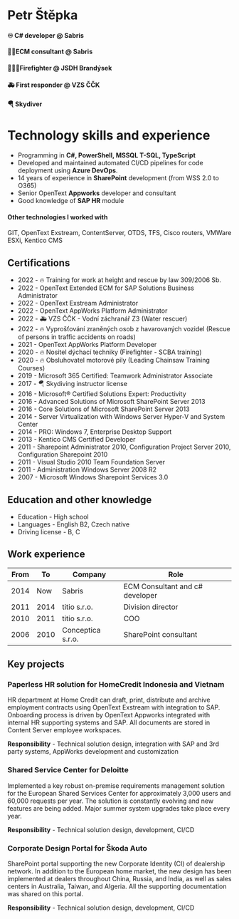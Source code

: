 # Petr Štěpka
#### ♾ C# developer @ Sabris
#### 👨‍💻ECM consultant @ Sabris
#### 👨‍🚒🔥Firefighter @ JSDH Brandýsek
#### 🚑 First responder @ VZS ČČK
#### 🪂 Skydiver

# Technology skills and experience
- Programming in  **C#, PowerShell, MSSQL T-SQL, TypeScript**
- Developed and maintained automated CI/CD pipelines for code deployment using **Azure DevOps**.
- 14 years of experience in **SharePoint** development (from WSS 2.0 to O365)
- Senior OpenText **Appworks** developer and consultant
- Good knowledge of **SAP HR** module

#### Other technologies I worked with 
GIT, OpenText Exstream, ContentServer, OTDS, TFS, Cisco routers, VMWare ESXi, Kentico CMS

## Certifications
- 2022 - 🔥 Training for work at height and rescue by law 309/2006 Sb.
- 2022 - OpenText Extended ECM for SAP Solutions Business Administrator
- 2022 - OpenText Exstream Administrator
- 2022 - OpenText AppWorks Platform Administrator
- 2022 - 🚑 VZS ČČK - Vodní záchranář Z3 (Water rescuer)
- 2022 - 🔥 Vyprošťování zraněných osob z havarovaných vozidel (Rescue of persons in traffic accidents on roads)
- 2021 - OpenText AppWorks Platform Developer
- 2020 - 🔥 Nositel dýchací techniky (Firefighter - SCBA training)
- 2020 - 🔥 Obsluhovatel motorové pily (Leading Chainsaw Training Courses)
- 2019 - Microsoft 365 Certified: Teamwork Administrator Associate
- 2017 - 🪂 Skydiving instructor license
- 2016 - Microsoft® Certified Solutions Expert: Productivity
- 2016 - Advanced Solutions of Microsoft SharePoint Server 2013
- 2016 - Core Solutions of Microsoft SharePoint Server 2013
- 2014 - Server Virtualization with Windows Server Hyper-V and System Center
- 2014 - PRO: Windows 7, Enterprise Desktop Support
- 2013 - Kentico CMS Certified Developer
- 2011 - Sharepoint Administrator 2010, Configuration Project Server 2010, Configuration Sharepoint 2010
- 2011 - Visual Studio 2010 Team Foundation Server
- 2011 - Administration Windows Server 2008 R2
- 2007 - Microsoft Windows Sharepoint Services 3.0

## Education and other knowledge
- Education - High school
- Languages - English B2, Czech native
- Driving license - B, C

## Work experience
|From| To   | Company           | Role
|----| ---- | ------------------|---------------------------------|
|2014| Now  | Sabris            | ECM Consultant and c# developer |
|2011| 2014 | titio s.r.o.      | Division director               |
|2010| 2011 | titio s.r.o.      | COO                             |
|2006| 2010 | Conceptica s.r.o. | SharePoint consultant           |


## Key projects
### Paperless HR solution for HomeCredit Indonesia and Vietnam
HR department at Home Credit can draft, print, distribute and archive employment contracts using OpenText Exstream with integration to SAP. Onboarding process is driven by OpenText Appworks integrated with internal HR supporting systems and SAP. All documents are stored in Content Server employee workspaces.

**Responsibility** - Technical solution design, integration with SAP and 3rd party systems, AppWorks development and customization 

### Shared Service Center for Deloitte
Implemented a key robust on-premise requirements management solution for the European Shared Services Center for approximately 3,000 users and 60,000 requests per year. The solution is constantly evolving and new features are being added. Major summer system upgrades take place every year.

**Responsibility** - Technical solution design, development, CI/CD

### Corporate Design Portal for Škoda Auto
SharePoint portal supporting the new Corporate Identity (CI) of dealership network. In addition to the European home market, the new design has been implemented at dealers throughout China, Russia, and India, as well as sales centers in Australia, Taiwan, and Algeria. All the supporting documentation was shared on this portal.

**Responsibility** - Technical solution design, development, CI/CD
